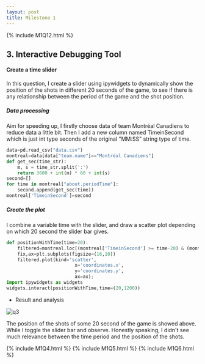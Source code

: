 ```yaml
---
layout: post
title: Milestone 1
---
```


{% include M1Q12.html %}

## **3. Interactive Debugging Tool** 

#### Create a time slider

In this question, I create a slider using ipywidgets to dynamically show the position of the shots in different 20 seconds of the game, to see if there is any relationship between the period of the game and the shot position.

##### Data processing

Aim for speeding up, I firstly choose data of team Montréal Canadiens to reduce data a little bit. Then I add a new column named TimeinSecond which is just int type seconds of the original "MM:SS" string type of time.

```python
data=pd.read_csv("data.csv")
montreal=data[data["team.name"]=="Montréal Canadiens"]
def get_sec(time_str):
    m, s = time_str.split(':')
    return 3600 + int(m) * 60 + int(s)
second=[]
for time in montreal["about.periodTime"]:
    second.append(get_sec(time))
montreal['TimeinSecond']=second
```

##### Create the plot

I combine a variable time with the slider, and draw a scatter plot depending on which 20 second the slider bar gives.

```python
def positionWithTime(time=20):
    filtered=montreal.loc[(montreal['TimeinSecond'] >= time-20) & (montreal['TimeinSecond'] <= time)]
    fix,ax=plt.subplots(figsize=(16,10))
    filtered.plot(kind='scatter',
                         x='coordinates.x',
                         y='coordinates.y',
                         ax=ax);
import ipywidgets as widgets
widgets.interact(positionWithTime,time=(20,1200))
```

- Result and analysis

![q3](/ift6758-blog/images/q3.png)

The position of the shots of some 20 second of the game is showed above. While I toggle the slider bar and observe. Honestly speaking, I didn't see much relevance between the time period and the position of the shots.

{% include M1Q4.html %}
{% include M1Q5.html %}
{% include M1Q6.html %}
